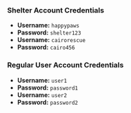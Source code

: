 ### Shelter Account Credentials

* **Username:** `happypaws`
* **Password:** `shelter123`
* **Username:** `cairorescue`
* **Password:** `cairo456`

### Regular User Account Credentials

* **Username:** `user1`
* **Password:** `password1`
* **Username:** `user2`
* **Password:** `password2`
